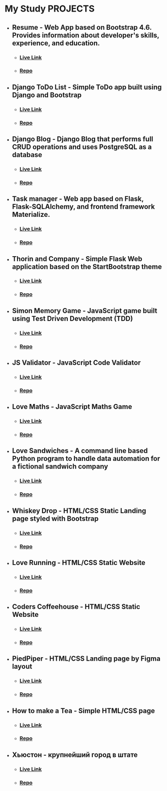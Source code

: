 # My Study PROJECTS

- ## Resume - Web App based on Bootstrap 4.6. Provides information about developer's skills, experience, and education.
    - ### [Live Link](https://resume-pavlo-myskov.netlify.app/)
    - ### [Repo](https://github.com/FlashDrag/resume-pavlo-myskov/)

- ## Django ToDo List - Simple ToDo app built using Django and Bootstrap
    - ### [Live Link](https://to-do-app-django.herokuapp.com/)
    - ### [Repo](https://github.com/FlashDrag/django-to-do-app)

- ## Django Blog - Django Blog that performs full CRUD operations and uses PostgreSQL as a database
    - ### [Live Link](https://django--blog.herokuapp.com/)
    - ### [Repo](https://github.com/FlashDrag/django-blog)

- ## Task manager - Web app based on Flask, Flask-SQLAlchemy, and frontend framework Materialize.
    - ### [Live Link](https://taskmanager-flaskapp.herokuapp.com/)
    - ### [Repo](https://github.com/FlashDrag/flask-task-manager)

- ## Thorin and Company - Simple Flask Web application based on the StartBootstrap theme
    - ### [Live Link](https://flask-app-thorin-and-company.herokuapp.com)
    - ### [Repo](https://github.com/FlashDrag/thorin-flask-app)

- ## Simon Memory Game - JavaScript game built using Test Driven Development (TDD)
    - ### [Live Link](https://flashdrag.github.io/simon-memory-game/)
    - ### [Repo](https://github.com/FlashDrag/simon-memory-game)

- ## JS Validator - JavaScript Code Validator
    - ### [Live Link](https://js-validator.netlify.app/)
    - ### [Repo](https://github.com/FlashDrag/js-validator)

- ## Love Maths - JavaScript Maths Game
    - ### [Live Link](https://flashdrag.github.io/love-maths/)
    - ### [Repo](https://github.com/FlashDrag/love-maths)

- ## Love Sandwiches - A command line based Python program to handle data automation for a fictional sandwich company
    - ### [Live Link](https://love-sandwiches-code-inst.herokuapp.com/)
    - ### [Repo](https://github.com/FlashDrag/love-sandwiches)

- ## Whiskey Drop - HTML/CSS Static Landing page styled with Bootstrap
    - ### [Live Link](https://flashdrag.github.io/whiskey-drop/)
    - ### [Repo](https://github.com/FlashDrag/whiskey-drop/)

- ## Love Running - HTML/CSS Static Website
    - ### [Live Link](https://flashdrag.github.io/love-running/)
    - ### [Repo](https://github.com/FlashDrag/love-running)

- ## Coders Coffeehouse - HTML/CSS Static Website
    - ### [Live Link](https://flashdrag.github.io/coders_coffeehouse/)
    - ### [Repo](https://github.com/FlashDrag/coders_coffeehouse)

- ## PiedPiper - HTML/CSS Landing page by Figma layout
    - ### [Live Link](https://flashdrag.github.io/piedpiper/)
    - ### [Repo](https://github.com/FlashDrag/piedpiper)

- ## How to make a Tea - Simple HTML/CSS page
    - ### [Live Link](https://flashdrag.github.io/tea/)
    - ### [Repo](https://github.com/FlashDrag/tea)

- ## Хьюстон - крупнейший город в штате
    - ### [Live Link](https://flashdrag.github.io/houston/)
    - ### [Repo](https://github.com/FlashDrag/houston)